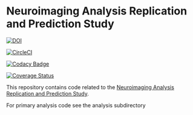 # Neuroimaging Analysis Replication and Prediction Study

[![DOI](https://zenodo.org/badge/85984198.svg)](https://zenodo.org/badge/latestdoi/85984198)

[![CircleCI](https://circleci.com/gh/poldrack/narps.svg?style=svg)](https://circleci.com/gh/poldrack/narps)

[![Codacy Badge](https://api.codacy.com/project/badge/Grade/c35f17b180aa4b1e8cbd33b9b1473c3e)](https://www.codacy.com/app/poldrack/narps?utm_source=github.com&amp;utm_medium=referral&amp;utm_content=poldrack/narps&amp;utm_campaign=Badge_Grade)

[![Coverage Status](https://coveralls.io/repos/github/poldrack/narps/badge.svg?branch=master)](https://coveralls.io/github/poldrack/narps?branch=master)

This repository contains code related to the [Neuroimaging Analysis Replication and Prediction Study](http://narps.info).

For primary analysis code see the analysis subdirectory
